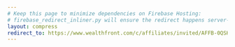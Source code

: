 ```yaml
---
# Keep this page to minimize dependencies on Firebase Hosting:
# firebase_redirect_inliner.py will ensure the redirect happens server-side.
layout: compress
redirect_to: https://www.wealthfront.com/c/affiliates/invited/AFFB-0QSH-4D1S-PE56
---
```

